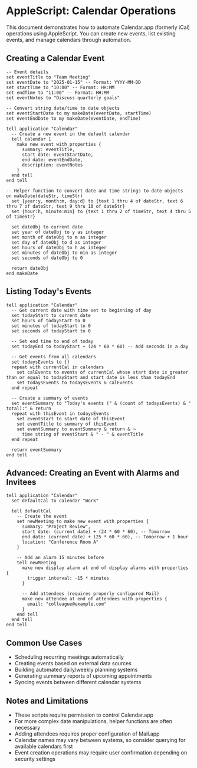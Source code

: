# AppleScript: Calendar Operations

This document demonstrates how to automate Calendar.app (formerly iCal) operations using AppleScript. You can create new events, list existing events, and manage calendars through automation.

## Creating a Calendar Event

```applescript
-- Event details
set eventTitle to "Team Meeting"
set eventDate to "2025-01-15" -- Format: YYYY-MM-DD
set startTime to "10:00" -- Format: HH:MM
set endTime to "11:00" -- Format: HH:MM
set eventNotes to "Discuss quarterly goals"

-- Convert string date/time to date objects
set eventStartDate to my makeDate(eventDate, startTime)
set eventEndDate to my makeDate(eventDate, endTime)

tell application "Calendar"
  -- Create a new event in the default calendar
  tell calendar 1
    make new event with properties {
      summary: eventTitle,
      start date: eventStartDate, 
      end date: eventEndDate, 
      description: eventNotes
    }
  end tell
end tell

-- Helper function to convert date and time strings to date objects
on makeDate(dateStr, timeStr)
  set {year:y, month:m, day:d} to {text 1 thru 4 of dateStr, text 6 thru 7 of dateStr, text 9 thru 10 of dateStr}
  set {hour:h, minute:min} to {text 1 thru 2 of timeStr, text 4 thru 5 of timeStr}
  
  set dateObj to current date
  set year of dateObj to y as integer
  set month of dateObj to m as integer
  set day of dateObj to d as integer
  set hours of dateObj to h as integer
  set minutes of dateObj to min as integer
  set seconds of dateObj to 0
  
  return dateObj
end makeDate
```

## Listing Today's Events

```applescript
tell application "Calendar"
  -- Get current date with time set to beginning of day
  set todayStart to current date
  set hours of todayStart to 0
  set minutes of todayStart to 0
  set seconds of todayStart to 0
  
  -- Set end time to end of today
  set todayEnd to todayStart + (24 * 60 * 60) -- Add seconds in a day
  
  -- Get events from all calendars
  set todaysEvents to {}
  repeat with currentCal in calendars
    set calEvents to events of currentCal whose start date is greater than or equal to todayStart and start date is less than todayEnd
    set todaysEvents to todaysEvents & calEvents
  end repeat
  
  -- Create a summary of events
  set eventSummary to "Today's events (" & (count of todaysEvents) & " total):" & return
  repeat with thisEvent in todaysEvents
    set eventStart to start date of thisEvent
    set eventTitle to summary of thisEvent
    set eventSummary to eventSummary & return & ¬
      time string of eventStart & " - " & eventTitle
  end repeat
  
  return eventSummary
end tell
```

## Advanced: Creating an Event with Alarms and Invitees

```applescript
tell application "Calendar"
  set defaultCal to calendar "Work"
  
  tell defaultCal
    -- Create the event
    set newMeeting to make new event with properties {
      summary: "Project Review",
      start date: (current date) + (24 * 60 * 60), -- Tomorrow
      end date: (current date) + (25 * 60 * 60), -- Tomorrow + 1 hour
      location: "Conference Room A"
    }
    
    -- Add an alarm 15 minutes before
    tell newMeeting
      make new display alarm at end of display alarms with properties {
        trigger interval: -15 * minutes
      }
      
      -- Add attendees (requires properly configured Mail)
      make new attendee at end of attendees with properties {
        email: "colleague@example.com"
      }
    end tell
  end tell
end tell
```

## Common Use Cases

- Scheduling recurring meetings automatically
- Creating events based on external data sources
- Building automated daily/weekly planning systems
- Generating summary reports of upcoming appointments
- Syncing events between different calendar systems

## Notes and Limitations

- These scripts require permission to control Calendar.app
- For more complex date manipulations, helper functions are often necessary
- Adding attendees requires proper configuration of Mail.app
- Calendar names may vary between systems, so consider querying for available calendars first
- Event creation operations may require user confirmation depending on security settings